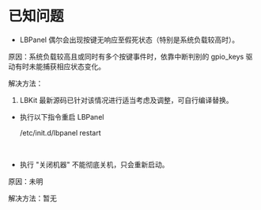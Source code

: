 # 已知问题

* LBPanel 偶尔会出现按键无响应至假死状态（特别是系统负载较高时）。

原因：系统负载较高且或同时有多个按键事件时，依靠中断判别的 gpio_keys 驱动有时未能捕获相应状态变化。

解决方法：

1. LBKit 最新源码已针对该情况进行适当考虑及调整，可自行编译替换。

+ 执行以下指令重启 LBPanel

    /etc/init.d/lbpanel restart

<br>

* 执行 "关闭机器" 不能彻底关机，只会重新启动。

原因：未明

解决方法：暂无

